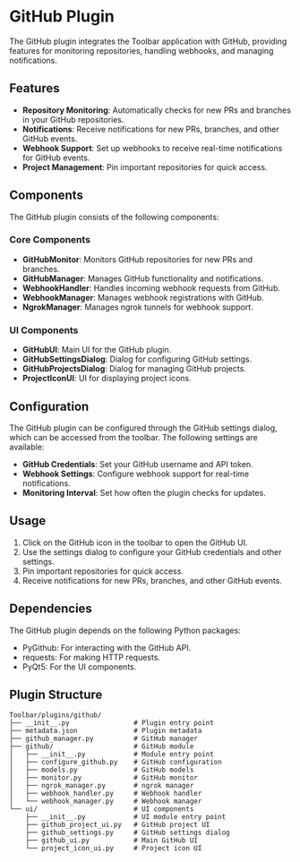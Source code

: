 # GitHub Plugin

The GitHub plugin integrates the Toolbar application with GitHub, providing features for monitoring repositories, handling webhooks, and managing notifications.

## Features

- **Repository Monitoring**: Automatically checks for new PRs and branches in your GitHub repositories.
- **Notifications**: Receive notifications for new PRs, branches, and other GitHub events.
- **Webhook Support**: Set up webhooks to receive real-time notifications for GitHub events.
- **Project Management**: Pin important repositories for quick access.

## Components

The GitHub plugin consists of the following components:

### Core Components

- **GitHubMonitor**: Monitors GitHub repositories for new PRs and branches.
- **GitHubManager**: Manages GitHub functionality and notifications.
- **WebhookHandler**: Handles incoming webhook requests from GitHub.
- **WebhookManager**: Manages webhook registrations with GitHub.
- **NgrokManager**: Manages ngrok tunnels for webhook support.

### UI Components

- **GitHubUI**: Main UI for the GitHub plugin.
- **GitHubSettingsDialog**: Dialog for configuring GitHub settings.
- **GitHubProjectsDialog**: Dialog for managing GitHub projects.
- **ProjectIconUI**: UI for displaying project icons.

## Configuration

The GitHub plugin can be configured through the GitHub settings dialog, which can be accessed from the toolbar. The following settings are available:

- **GitHub Credentials**: Set your GitHub username and API token.
- **Webhook Settings**: Configure webhook support for real-time notifications.
- **Monitoring Interval**: Set how often the plugin checks for updates.

## Usage

1. Click on the GitHub icon in the toolbar to open the GitHub UI.
2. Use the settings dialog to configure your GitHub credentials and other settings.
3. Pin important repositories for quick access.
4. Receive notifications for new PRs, branches, and other GitHub events.

## Dependencies

The GitHub plugin depends on the following Python packages:

- PyGithub: For interacting with the GitHub API.
- requests: For making HTTP requests.
- PyQt5: For the UI components.

## Plugin Structure

```
Toolbar/plugins/github/
├── __init__.py                # Plugin entry point
├── metadata.json              # Plugin metadata
├── github_manager.py          # GitHub manager
├── github/                    # GitHub module
│   ├── __init__.py            # Module entry point
│   ├── configure_github.py    # GitHub configuration
│   ├── models.py              # GitHub models
│   ├── monitor.py             # GitHub monitor
│   ├── ngrok_manager.py       # ngrok manager
│   ├── webhook_handler.py     # Webhook handler
│   └── webhook_manager.py     # Webhook manager
└── ui/                        # UI components
    ├── __init__.py            # UI module entry point
    ├── github_project_ui.py   # GitHub project UI
    ├── github_settings.py     # GitHub settings dialog
    ├── github_ui.py           # Main GitHub UI
    └── project_icon_ui.py     # Project icon UI
```
